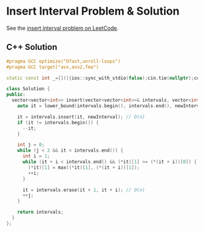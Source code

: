 # Insert Interval Problem & Solution

See the [insert interval problem on LeetCode](https://leetcode.com/problems/insert-interval).

## C++ Solution

```cpp
#pragma GCC optimize("Ofast,unroll-loops")
#pragma GCC target("avx,avx2,fma")

static const int _=[](){ios::sync_with_stdio(false);cin.tie(nullptr);cout.tie(nullptr);return 0;}();

class Solution {
public:
  vector<vector<int>> insert(vector<vector<int>>& intervals, vector<int>& newInterval) {
    auto it = lower_bound(intervals.begin(), intervals.end(), newInterval);

    it = intervals.insert(it, newInterval); // O(n)
    if (it != intervals.begin()) {
      --it;
    }

    int j = 0;
    while (j < 2 && it < intervals.end()) {
      int i = 1;
      while (it + i < intervals.end() && (*it)[1] >= (*(it + i))[0]) {
        (*it)[1] = max((*it)[1], (*(it + i))[1]);
        ++i;
      }

      it = intervals.erase(it + 1, it + i); // O(n)
      ++j;
    }

    return intervals;
  }
};
```
